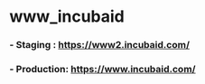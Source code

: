 # www_incubaid

### - Staging : https://www2.incubaid.com/

### - Production: https://www.incubaid.com/
